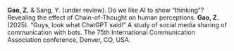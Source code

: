 **Gao, Z.** & Sang, Y. (under review). Do we like AI to show “thinking”? Revealing the effect of Chain-of-Thought on human perceptions.
**Gao, Z.** (2025). “Guys, look what ChatGPT said!” A study of social media sharing of communication with bots. The 75th International Communication Association conference, Denver, CO, USA.
